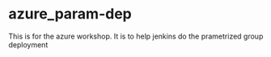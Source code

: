 # azure_param-dep
This is for the azure workshop. It is to help jenkins do the prametrized group deployment
